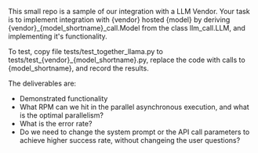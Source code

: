 This small repo is a sample of our integration with a LLM Vendor. Your task is to implement integration with {vendor} hosted {model} by deriving {vendor}_{model_shortname}_call.Model from the class llm_call.LLM, and implementing it's functionality.

To test, copy file tests/test_together_llama.py to tests/test_{vendor}_{model_shortname}.py, replace the code with calls to {model_shortname}, and record the results.

The deliverables are:

- Demonstrated functionality
- What RPM can we hit in the parallel asynchronous execution, and what is the optimal parallelism?
- What is the error rate?
- Do we need to change the system prompt or the API call parameters to achieve higher success rate, without changeing the user questions?
